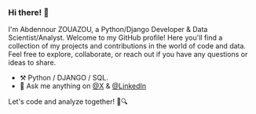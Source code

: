 ### Hi there! 👋


I'm Abdennour ZOUAZOU, a Python/Django Developer & Data Scientist/Analyst. Welcome to my GitHub profile! Here you'll find a collection of my projects and contributions in the world of code and data. Feel free to explore, collaborate, or reach out if you have any questions or ideas to share.

- ⚒️ Python / DJANGO / SQL.
- 💭 Ask me anything on [@X](https://twitter.com/zouazou) & [@LinkedIn](https://www.linkedin.com/in/zouazou)



Let's code and analyze together! 🐍🔍







